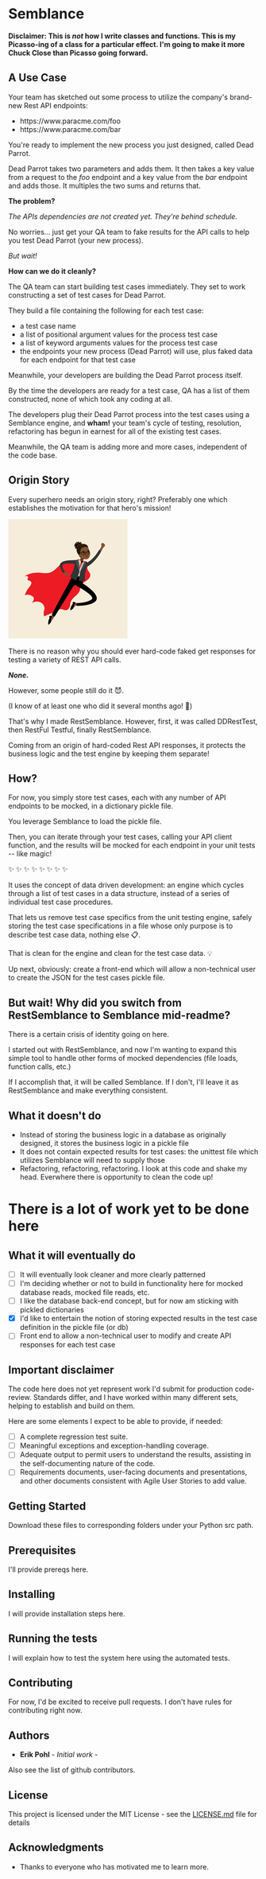 # Semblance 

**Disclaimer: This is _not_ how I write classes and functions.  This is my Picasso-ing of a class for a particular effect.  I'm going to make it more Chuck Close than Picasso going forward.**

## A Use Case 

Your team has sketched out some process to utilize the company's brand-new Rest API endpoints:

* https://<i></i>www<i></i>&#46;par<i></i>acme&#46;com/<i></i>foo
* https://<i></i>www<i></i>&#46;par<i></i>acme&#46;com/<i></i>bar

You're ready to implement the new process you just designed, called Dead Parrot.  

Dead Parrot takes two parameters and adds them.
It then takes a key value from a request to the *foo* endpoint and a key value from the *bar* endpoint and adds those.
It multiples the two sums and returns that.

**The problem?**

_The APIs dependencies are not created yet.  They're behind schedule._

No worries... just get your QA team to fake results for the API calls to help you test Dead Parrot (your new process).  

*But wait!*

**How can we do it cleanly?**

The QA team can start building test cases immediately.  They set to work constructing a set of test cases for Dead Parrot.

They build a file containing the following for each test case:
* a test case name
* a list of positional argument values for the process test case
* a list of keyword arguments values for the process test case
* the endpoints your new process (Dead Parrot) will use, plus faked data for each endpoint for that test case

Meanwhile, your developers are building the Dead Parrot process itself.

By the time the developers are ready for a test case, QA has a list of them constructed, none of which took any coding at all.

The developers plug their Dead Parrot process into the test cases using a Semblance engine, and **wham!** your team's cycle of testing, resolution, refactoring has begun in earnest for all of the existing test cases.

Meanwhile, the QA team is adding more and more cases, independent of the code base.

## Origin Story

Every superhero needs an origin story, right?  Preferably one which establishes the motivation for that hero's mission!

![API Superhero](https://github.com/ErikPohl-Lot49-Projects/Erik-Pohl-Repo/blob/master/media/superhero.jpg "API Superhero")

There is no reason why you should ever hard-code faked get responses for testing a variety of REST API calls.

**_None._**

However, some people still do it :smiling_imp:. 

(I know of at least one who did it several months ago! :see_no_evil:)

That's why I made RestSemblance.  However, first, it was called DDRestTest, then RestFul Testful, finally RestSemblance.

Coming from an origin of hard-coded Rest API responses, it protects the business logic and the test engine by keeping them separate!

## How?

For now, you simply store test cases, each with any number of API endpoints to be mocked, in a dictionary pickle file.

You leverage Semblance to load the pickle file.

Then, you can iterate through your test cases, calling your API client function, and the results will be mocked for each endpoint in your unit tests -- like magic!

:sparkles: :sparkles: :sparkles: :sparkles: :sparkles: :sparkles: :sparkles: :sparkles:

It uses the concept of data driven development: an engine which cycles through a list of test cases in a data structure, instead of a series of individual test case procedures.

That lets us remove test case specifics from the unit testing engine, safely storing the test case specifications in a file whose only purpose is to describe test case data, nothing else :clipboard:.  

That is clean for the engine and clean for the test case data. :bulb:

Up next, obviously: create a front-end which will allow a non-technical user to create the JSON for the test cases pickle file.

## But wait!  Why did you switch from RestSemblance to Semblance mid-readme?  

There is a certain crisis of identity going on here.

I started out with RestSemblance, and now I'm wanting to expand this simple tool to handle other forms of mocked dependencies (file loads, function calls, etc.)

If I accomplish that, it will be called Semblance.  If I don't, I'll leave it as RestSemblance and make everything consistent.

## What it doesn't do

* Instead of storing the business logic in a database as originally designed, it stores the business logic in a pickle file
* It does not contain expected results for test cases: the unittest file which utilizes Semblance will need to supply those
* Refactoring, refactoring, refactoring.  I look at this code and shake my head.  Everwhere there is opportunity to clean the code up!

# There is a lot of work yet to be done here
## What it will eventually do

- [ ] It will eventually look cleaner and more clearly patterned
- [ ] I'm deciding whether or not to build in functionality here for mocked database reads, mocked file reads, etc.
- [ ] I like the database back-end concept, but for now am sticking with pickled dictionaries
- [x] I'd like to entertain the notion of storing expected results in the test case definition in the pickle file (or db)
- [ ] Front end to allow a non-technical user to modify and create API responses for each test case

## Important disclaimer

The code here does not yet represent work I'd submit for production code-review.  Standards differ, and I have worked within many different sets, helping to establish and build on them.

Here are some elements I expect to be able to provide, if needed:

- [ ] A complete regression test suite.
- [ ] Meaningful exceptions and exception-handling coverage.
- [ ] Adequate output to permit users to understand the results, assisting in the self-documenting nature of the code.
- [ ] Requirements documents, user-facing documents and presentations, and other documents consistent with Agile User Stories to add value.

## Getting Started

Download these files to corresponding folders under your Python src path.

## Prerequisites

I'll provide prereqs here.

## Installing

I will provide installation steps here.

## Running the tests

I will explain how to test the system here using the automated tests.

## Contributing

For now, I'd be excited to receive pull requests.  I don't have rules for contributing right now.

## Authors

* **Erik Pohl** - *Initial work* - 

Also see the list of github contributors.

## License

This project is licensed under the MIT License - see the [LICENSE.md](LICENSE.md) file for details

## Acknowledgments

* Thanks to everyone who has motivated me to learn more.
